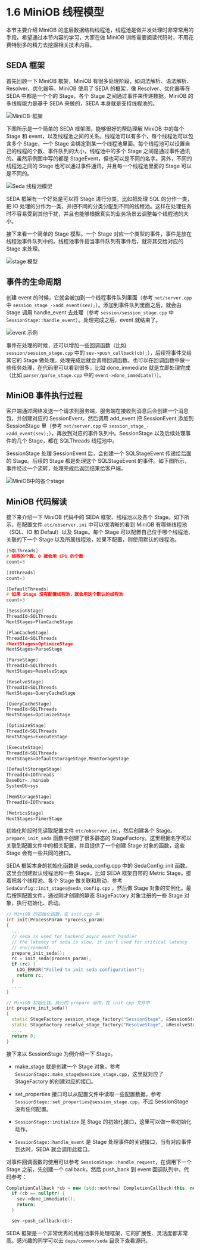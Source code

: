 # 1.6 MiniOB 线程模型

本节主要介绍 MiniOB 的底层数据结构线程池，线程池是做并发处理时非常常用的手段。希望通过本节内容的学习，大家在做 MiniOB 训练需要阅读代码时，不用花费特别多的精力去挖掘相关技术内容。

## SEDA 框架

首先回顾一下 MiniOB 框架，MiniOB 有很多处理阶段，如词法解析、语法解析、Resolver、优化器等。MiniOB 使用了 SEDA 的框架，像 Resolver、优化器等在 SEDA 中都是一个个的 Stage，各个 Stage 之间通过事件来传递数据。MiniOB 的多线程能力是基于 SEDA 来做的，SEDA 本身就是支持线程池的。

![MiniOB-框架](https://obbusiness-private.oss-cn-shanghai.aliyuncs.com/doc/img/kernel-quickstart/V1.0.0/zh-CN/1.database-system-overview/8.miniob-thread-model-01.png)

下图所示是一个简单的 SEDA 框架图，能够很好的帮助理解 MiniOB 中的每个 Stage 和 event，以及线程池之间的关系。线程池可以有多个，每个线程池可以包含多个 Stage，一个 Stage 会绑定到某一个线程池里面。每个线程池可以设置自己的线程的个数、事件队列的大小，线程池中的多个 Stage 之间是通过事件通讯的。虽然示例图中写的都是 StageEvent，但也可以是不同的名字。另外，不同的线程池之间的 Stage 也可以通过事件通讯，并且每一个线程池里面的 Stage 可以是不同的。

![Seda 线程池模型](https://obbusiness-private.oss-cn-shanghai.aliyuncs.com/doc/img/kernel-quickstart/V1.0.0/zh-CN/1.database-system-overview/8.miniob-thread-model-02.png)

SEDA 框架有一个好处是可以将 Stage 进行分类，比如把处理 SQL 的分作一类，把 IO 处理的分作为一类，并把不同的分类分配到不同的线程池。这样在处理任务时不容易受到其他干扰，并且也能够根据真实的业务场景去调整每个线程池的大小。

接下来看一个简单的 Stage 模型。一个 Stage 对应一个类型的事件，事件是放在线程池事件队列中的。线程池事件指当事件队列有事件后，就将其交给对应的 Stage 来处理。

![stage 模型](https://obbusiness-private.oss-cn-shanghai.aliyuncs.com/doc/img/kernel-quickstart/V1.0.0/zh-CN/1.database-system-overview/8.miniob-thread-model-03.png)

## 事件的生命周期

创建 event 的时候，它就会被加到一个线程事件队列里面（参考 `net/server.cpp` 中 `session_stage_->add_event(sev);`）。添加到事件队列里面之后，就会由 Stage 调用 handle_event 去处理（参考 `session/session_stage.cpp` 中 `SessionStage::handle_event`）。处理完成之后，event 就结束了。

![event 示例](https://obbusiness-private.oss-cn-shanghai.aliyuncs.com/doc/img/kernel-quickstart/V1.0.0/zh-CN/1.database-system-overview/8.miniob-thread-model-04.png)

事件在处理的时候，还可以增加一些回调函数（比如 `session/session_stage.cpp` 中的 `sev->push_callback(cb);`），后续将事件交给其它的 Stage 做处理，处理完成后就会调用回调函数。也可以在回调函数中做一些任务处理，在代码里可以看到很多，比如 done_immediate 就是立即处理完成（比如 `parser/parse_stage.cpp` 中的 `event->done_immediate()`）。

## MiniOB 事件执行过程

客户端通过网络发送一个请求到服务端，服务端在接收到消息后会创建一个消息包，并创建对应的 SessionEvent。然后调用 add_event 把 SessionEvent 添加到 SessionStage 里（参考 `net/server.cpp` 中 `session_stage_->add_event(sev);`），再放到对应的事件队列中。SessionStage 以及后续处理事件的几个 Stage，都在 SQLThreads 线程池中。

SessionStage 处理 SessionEvent 后，会创建一个 SQLStageEvent 传递给后面的 Stage。后续的 Stage 都是处理这个 SQLStageEvent 的事件。如下图所示，事件经过一个流转，处理完成后返回结果给客户端。

![MiniOB中的各个stage](https://obbusiness-private.oss-cn-shanghai.aliyuncs.com/doc/img/kernel-quickstart/V1.0.0/zh-CN/1.database-system-overview/8.miniob-thread-model-05.png)

## MiniOB 代码解读

接下来介绍一下 MiniOB 代码中的 SEDA 框架、线程池以及各个 Stage。如下所示，在配置文件 `etc/observer.ini` 中可以很清晰的看到 MiniOB 有哪些线程池（SQL、IO 和 Defaul）以及 Stage。每个 Stage 可以配置自己位于哪个线程池、关联的下一个 Stage 以及所属线程池，如果不配置，则使用默认的线程池。

```cpp
[SQLThreads]
# 线程的个数，0 就会用 CPU 的个数
count=3

[IOThreads]
count=3

[DefaultThreads]
# 如果 Stage 没有配置线程池，就会用这个默认的线程池
count=3

[SessionStage]
ThreadId=SQLThreads
NextStages=PlanCacheStage

[PlanCacheStage]
ThreadId=SQLThreads
#NextStages=OptimizeStage
NextStages=ParseStage

[ParseStage]
ThreadId=SQLThreads
NextStages=ResolveStage

[ResolveStage]
ThreadId=SQLThreads
NextStages=QueryCacheStage

[QueryCacheStage]
ThreadId=SQLThreads
NextStages=OptimizeStage

[OptimizeStage]
ThreadId=SQLThreads
NextStages=ExecuteStage

[ExecuteStage]
ThreadId=SQLThreads
NextStages=DefaultStorageStage,MemStorageStage

[DefaultStorageStage]
ThreadId=IOThreads
BaseDir=./miniob
SystemDb=sys

[MemStorageStage]
ThreadId=IOThreads

[MetricsStage]
NextStages=TimerStage
```

初始化阶段时先读取配置文件 `etc/observer.ini`，然后创建各个 Stage。 `prepare_init_seda` 函数中创建了很多静态的 StageFactory。这里根据名字可以关联到配置文件中的相关配置，并且提供了一个创建 Stage 对象的函数，这些 Stage 会有一些共同的接口。

SEDA 框架本身的初始化函数是 seda_config.cpp 中的 SedaConfig::init 函数。这里会创建默认线程池和一些 Stage，比如 SEDA 框架自带的 Metric Stage。接着把各个线程池、各个 Stage 做关联和启动，参考 `SedaConfig::init_stages@seda_config.cpp` ，然后做 Stage 对象的实例化。最后按照配置文件，通过刚才创建的静态 StageFactory 对象注册的一些 Stage 对象，执行初始化、启动。

```cpp
// MiniOB 的初始化函数，在 init.cpp 中
int init(ProcessParam *process_param)
{
  ...
  // seda is used for backend async event handler
  // the latency of seda is slow, it isn't used for critical latency
  // environment.
  prepare_init_seda();
  rc = init_seda(process_param);
  if (rc) {
    LOG_ERROR("Failed to init seda configuration!");
    return rc;
  }
  ....
}

// MiniOB 初始化钱，执行的 prepare 动作，在 init.cpp 文件中
int prepare_init_seda()
{
  static StageFactory session_stage_factory("SessionStage", &SessionStage::make_stage);
  static StageFactory resolve_stage_factory("ResolveStage", &ResolveStage::make_stage);
  ....
  return 0;
}

```

接下来以 SessionStage 为例介绍一下 Stage。

- make_stage 就是创建一个 Stage 对象，参考 `SessionStage::make_stage@session_stage.cpp`，这里就对应了 StageFactory 的创建对应的接口。

- set_properties 接口可以从配置文件中读取一些配置数据，参考 `SessionStage::set_properties@session_stage.cpp`，不过 SessionStage 没有任何配置。

- `SessionStage::initialize` 是 Stage 的初始化接口，这里可以做一些初始化动作。

- `SessionStage::handle_event` 是 Stage 处理事件的关键接口，当有对应事件到达时，SEDA 就会调用此接口。

对事件回调函数的使用可以参考 `SessionStage::handle_request`，在调用下一个 Stage 之前，先创建一个 callback，然后 push_back 到 event 回调队列中，代码参考：

```cpp
CompletionCallback *cb = new (std::nothrow) CompletionCallback(this, nullptr);
  if (cb == nullptr) {
    sev->done_immediate();
    return;
  }

  sev->push_callback(cb);
```

SEDA 框架是一个非常优秀的线程池事件处理框架，它的扩展性、灵活度都非常高。感兴趣的同学可以去 `deps/common/seda` 目录下查看源码。
